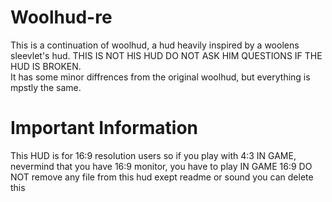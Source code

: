 # Woolhud-re
This is a continuation of woolhud, a hud heavily inspired by a woolens sleevlet's hud. THIS IS NOT HIS HUD DO NOT ASK HIM QUESTIONS IF THE HUD IS BROKEN.   
It has some minor diffrences from the original woolhud, but everything is mpstly the same.

# Important Information
This HUD is for 16:9 resolution users so if you play with 4:3 IN GAME, nevermind that you have 16:9 monitor, you have to play IN GAME 16:9 
DO NOT remove any file from this hud exept readme or sound you can delete this


